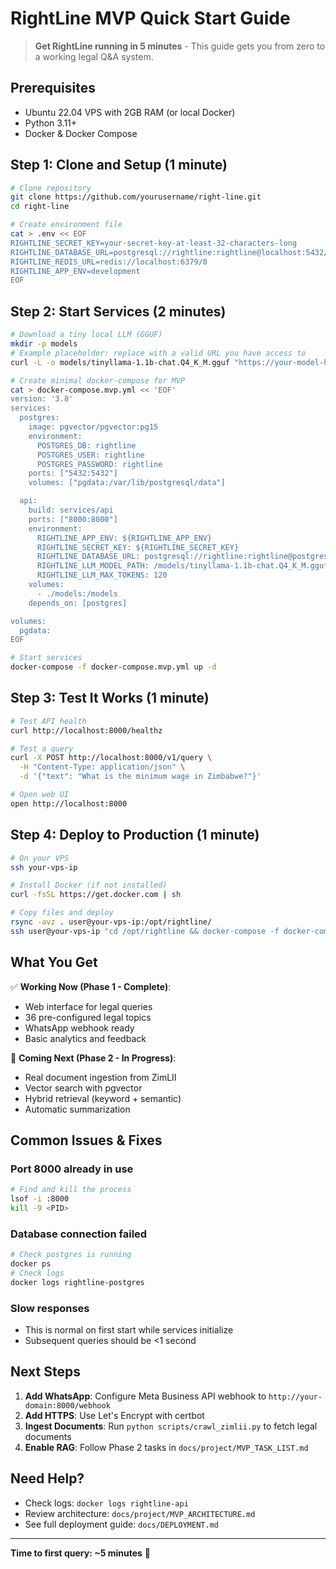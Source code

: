# RightLine MVP Quick Start Guide

> **Get RightLine running in 5 minutes** - This guide gets you from zero to a working legal Q&A system.

## Prerequisites
- Ubuntu 22.04 VPS with 2GB RAM (or local Docker)
- Python 3.11+
- Docker & Docker Compose

## Step 1: Clone and Setup (1 minute)
```bash
# Clone repository
git clone https://github.com/yourusername/right-line.git
cd right-line

# Create environment file
cat > .env << EOF
RIGHTLINE_SECRET_KEY=your-secret-key-at-least-32-characters-long
RIGHTLINE_DATABASE_URL=postgresql://rightline:rightline@localhost:5432/rightline
RIGHTLINE_REDIS_URL=redis://localhost:6379/0
RIGHTLINE_APP_ENV=development
EOF
```

## Step 2: Start Services (2 minutes)
```bash
# Download a tiny local LLM (GGUF)
mkdir -p models
# Example placeholder: replace with a valid URL you have access to
curl -L -o models/tinyllama-1.1b-chat.Q4_K_M.gguf "https://your-model-hosting/tinyllama-1.1b-chat.Q4_K_M.gguf"

# Create minimal docker-compose for MVP
cat > docker-compose.mvp.yml << 'EOF'
version: '3.8'
services:
  postgres:
    image: pgvector/pgvector:pg15
    environment:
      POSTGRES_DB: rightline
      POSTGRES_USER: rightline
      POSTGRES_PASSWORD: rightline
    ports: ["5432:5432"]
    volumes: ["pgdata:/var/lib/postgresql/data"]

  api:
    build: services/api
    ports: ["8000:8000"]
    environment:
      RIGHTLINE_APP_ENV: ${RIGHTLINE_APP_ENV}
      RIGHTLINE_SECRET_KEY: ${RIGHTLINE_SECRET_KEY}
      RIGHTLINE_DATABASE_URL: postgresql://rightline:rightline@postgres:5432/rightline
      RIGHTLINE_LLM_MODEL_PATH: /models/tinyllama-1.1b-chat.Q4_K_M.gguf
      RIGHTLINE_LLM_MAX_TOKENS: 120
    volumes:
      - ./models:/models
    depends_on: [postgres]

volumes:
  pgdata:
EOF

# Start services
docker-compose -f docker-compose.mvp.yml up -d
```

## Step 3: Test It Works (1 minute)
```bash
# Test API health
curl http://localhost:8000/healthz

# Test a query
curl -X POST http://localhost:8000/v1/query \
  -H "Content-Type: application/json" \
  -d '{"text": "What is the minimum wage in Zimbabwe?"}'

# Open web UI
open http://localhost:8000
```

## Step 4: Deploy to Production (1 minute)
```bash
# On your VPS
ssh your-vps-ip

# Install Docker (if not installed)
curl -fsSL https://get.docker.com | sh

# Copy files and deploy
rsync -avz . user@your-vps-ip:/opt/rightline/
ssh user@your-vps-ip "cd /opt/rightline && docker-compose -f docker-compose.mvp.yml up -d"
```

## What You Get
✅ **Working Now (Phase 1 - Complete)**:
- Web interface for legal queries
- 36 pre-configured legal topics
- WhatsApp webhook ready
- Basic analytics and feedback

🔴 **Coming Next (Phase 2 - In Progress)**:
- Real document ingestion from ZimLII
- Vector search with pgvector
- Hybrid retrieval (keyword + semantic)
- Automatic summarization

## Common Issues & Fixes

### Port 8000 already in use
```bash
# Find and kill the process
lsof -i :8000
kill -9 <PID>
```

### Database connection failed
```bash
# Check postgres is running
docker ps
# Check logs
docker logs rightline-postgres
```

### Slow responses
- This is normal on first start while services initialize
- Subsequent queries should be <1 second

## Next Steps
1. **Add WhatsApp**: Configure Meta Business API webhook to `http://your-domain:8000/webhook`
2. **Add HTTPS**: Use Let's Encrypt with certbot
3. **Ingest Documents**: Run `python scripts/crawl_zimlii.py` to fetch legal documents
4. **Enable RAG**: Follow Phase 2 tasks in `docs/project/MVP_TASK_LIST.md`

## Need Help?
- Check logs: `docker logs rightline-api`
- Review architecture: `docs/project/MVP_ARCHITECTURE.md`
- See full deployment guide: `docs/DEPLOYMENT.md`

---
**Time to first query: ~5 minutes** 🚀
